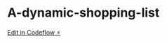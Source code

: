 # A-dynamic-shopping-list

[Edit in Codeflow ⚡️](https://stackblitz.com/~/github.com/mithunkumar123x/A-dynamic-shopping-list)